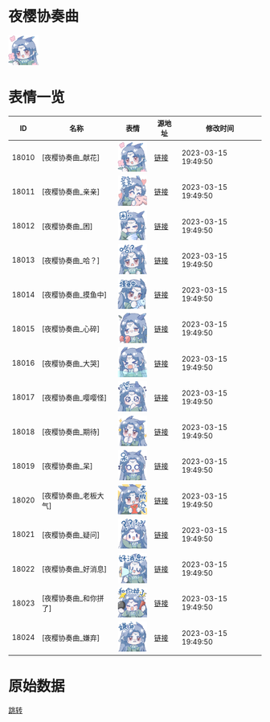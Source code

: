 # 夜樱协奏曲

<img src="./cover.png" height="60" alt="cover" />

# 表情一览

|ID|名称|表情|源地址|修改时间|
|----|----|----|----|----|
|18010|[夜樱协奏曲_献花]|<img src="./pic/018010_%5B夜樱协奏曲_献花%5D.png" height="60" alt="献花"/>|[链接](https://i0.hdslb.com/bfs/garb/00b1ed77533045d98763c5509f2acc5166cdf4c2.png)|2023-03-15 19:49:50|
|18011|[夜樱协奏曲_亲亲]|<img src="./pic/018011_%5B夜樱协奏曲_亲亲%5D.png" height="60" alt="亲亲"/>|[链接](https://i0.hdslb.com/bfs/garb/88ee41183c1eb49fae6dec1c1a21f9914296a935.png)|2023-03-15 19:49:50|
|18012|[夜樱协奏曲_困]|<img src="./pic/018012_%5B夜樱协奏曲_困%5D.png" height="60" alt="困"/>|[链接](https://i0.hdslb.com/bfs/garb/3d6a46550fb9a1898f2c38c79ac32a0cd7215a67.png)|2023-03-15 19:49:50|
|18013|[夜樱协奏曲_哈？]|<img src="./pic/018013_%5B夜樱协奏曲_哈？%5D.png" height="60" alt="哈？"/>|[链接](https://i0.hdslb.com/bfs/garb/e752c06fc1f2993ad6970fd63ef913d8eef27cbe.png)|2023-03-15 19:49:50|
|18014|[夜樱协奏曲_摸鱼中]|<img src="./pic/018014_%5B夜樱协奏曲_摸鱼中%5D.png" height="60" alt="摸鱼中"/>|[链接](https://i0.hdslb.com/bfs/garb/09c5c27a4929e4f6ff517f4ca8ff8c4b6b0e7613.png)|2023-03-15 19:49:50|
|18015|[夜樱协奏曲_心碎]|<img src="./pic/018015_%5B夜樱协奏曲_心碎%5D.png" height="60" alt="心碎"/>|[链接](https://i0.hdslb.com/bfs/garb/003ae55ada684b0ba086f27e3324d4888ec99844.png)|2023-03-15 19:49:50|
|18016|[夜樱协奏曲_大哭]|<img src="./pic/018016_%5B夜樱协奏曲_大哭%5D.png" height="60" alt="大哭"/>|[链接](https://i0.hdslb.com/bfs/garb/ae61ee25bd96a53389c306c26e5ef8203fa111a5.png)|2023-03-15 19:49:50|
|18017|[夜樱协奏曲_嘤嘤怪]|<img src="./pic/018017_%5B夜樱协奏曲_嘤嘤怪%5D.png" height="60" alt="嘤嘤怪"/>|[链接](https://i0.hdslb.com/bfs/garb/7c3d05ef9ed53748d3f9ced422726eeeb99402d0.png)|2023-03-15 19:49:50|
|18018|[夜樱协奏曲_期待]|<img src="./pic/018018_%5B夜樱协奏曲_期待%5D.png" height="60" alt="期待"/>|[链接](https://i0.hdslb.com/bfs/garb/5acfd11fe9c3245cc6fdffb2873f04dadc33e062.png)|2023-03-15 19:49:50|
|18019|[夜樱协奏曲_呆]|<img src="./pic/018019_%5B夜樱协奏曲_呆%5D.png" height="60" alt="呆"/>|[链接](https://i0.hdslb.com/bfs/garb/b33b6eac4da5d6c2fc831ba47596fbd11cbbd432.png)|2023-03-15 19:49:50|
|18020|[夜樱协奏曲_老板大气]|<img src="./pic/018020_%5B夜樱协奏曲_老板大气%5D.png" height="60" alt="老板大气"/>|[链接](https://i0.hdslb.com/bfs/garb/f17342b9353db14b0707309ab1bd0a3e18c946a8.png)|2023-03-15 19:49:50|
|18021|[夜樱协奏曲_疑问]|<img src="./pic/018021_%5B夜樱协奏曲_疑问%5D.png" height="60" alt="疑问"/>|[链接](https://i0.hdslb.com/bfs/garb/9e87443781566c4d90bb3e8701b6c087bc55d4c0.png)|2023-03-15 19:49:50|
|18022|[夜樱协奏曲_好消息]|<img src="./pic/018022_%5B夜樱协奏曲_好消息%5D.png" height="60" alt="好消息"/>|[链接](https://i0.hdslb.com/bfs/garb/252f5422b46570725da9b39d9ded764fa9443076.png)|2023-03-15 19:49:50|
|18023|[夜樱协奏曲_和你拼了]|<img src="./pic/018023_%5B夜樱协奏曲_和你拼了%5D.png" height="60" alt="和你拼了"/>|[链接](https://i0.hdslb.com/bfs/garb/265ccad9049532b4662fc89144c2cfcda373c44b.png)|2023-03-15 19:49:50|
|18024|[夜樱协奏曲_嫌弃]|<img src="./pic/018024_%5B夜樱协奏曲_嫌弃%5D.png" height="60" alt="嫌弃"/>|[链接](https://i0.hdslb.com/bfs/garb/0b3cbfa000c9bc8b92e1f8ecc90446ab6fc82917.png)|2023-03-15 19:49:50|

# 原始数据

[跳转](./raw.json)

